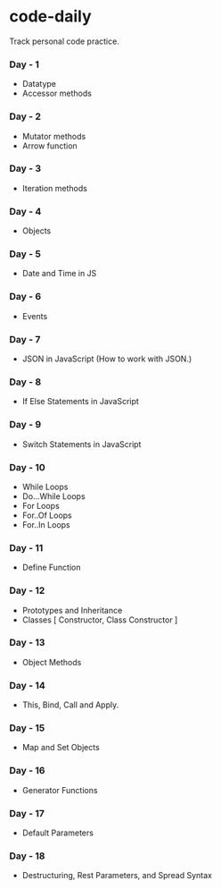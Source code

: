 # code-daily

Track personal code practice.

### Day - 1

- Datatype
- Accessor methods

### Day - 2

- Mutator methods
- Arrow function

### Day - 3

- Iteration methods

### Day - 4

- Objects

### Day - 5

- Date and Time in JS

### Day - 6

- Events

### Day - 7

- JSON in JavaScript (How to work with JSON.)

### Day - 8

- If Else Statements in JavaScript

### Day - 9

- Switch Statements in JavaScript

### Day - 10

- While Loops
- Do...While Loops
- For Loops
- For..Of Loops
- For..In Loops

### Day - 11

- Define Function

### Day - 12

- Prototypes and Inheritance
- Classes [ Constructor, Class Constructor ]

### Day - 13

- Object Methods

### Day - 14

- This, Bind, Call and Apply.

### Day - 15

- Map and Set Objects

### Day - 16

- Generator Functions

### Day - 17

- Default Parameters

### Day - 18

- Destructuring, Rest Parameters, and Spread Syntax
